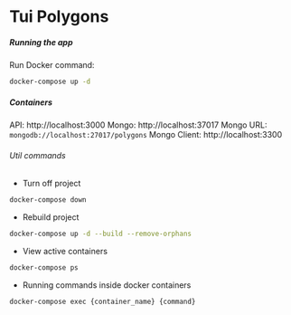 # Tui Polygons

##### Running the app

Run Docker command:

```bash
docker-compose up -d
```

##### Containers

API: http://localhost:3000
Mongo: http://localhost:37017
Mongo URL: `mongodb://localhost:27017/polygons`
Mongo Client: http://localhost:3300

###### Util commands

- Turn off project

```bash
docker-compose down
```

- Rebuild project

```bash
docker-compose up -d --build --remove-orphans
```

- View active containers

```bash
docker-compose ps
```

- Running commands inside docker containers

```bash
docker-compose exec {container_name} {command}
```
